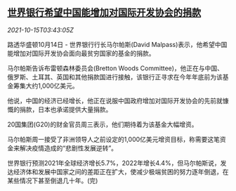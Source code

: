 <!--1634270463000-->
[世界银行希望中国能增加对国际开发协会的捐款](https://cn.reuters.com/article/wb-malpass-chinadonation-1015-idCNKBS2H509Y)
------

<div><i>2021-10-15T03:43:05Z</i></div><p>路透华盛顿10月14日 - 世界银行行长马尔帕斯(David Malpass)表示，他希望中国能增加对国际开发协会面向最贫穷国家的基金的捐款。</p><p>马尔帕斯告诉布雷顿森林委员会(Bretton Woods Committee)，他正在与中国、俄罗斯、土耳其、英国和其他捐款国进行接触，该银行正寻求在今年年底前为该基金筹集大约1,000亿美元。</p><p>他说，中国的经济已经增长，他正在说服中国政府增加对国际开发协会的先前就慷慨的捐款，日本也承诺提供大量捐款。</p><p>20国集团(G20)的财金官员周三表示，他们期待着为该基金大幅增资。</p><p>马尔帕斯周一接受了非洲领导人之前设定的1,000亿美元增资目标，称需要这笔资金来解决疫情造成的“悲剧性发展逆转”。</p><p>世界银行预测2021年全球经济增长5.7%，2022年增长4.4%，但马尔帕斯说，发达经济体和发展中国家之间的差距正在扩大，使减少极端贫困的努力逐年倒退，在某些情况下甚至倒退几十年。(完)</p>
